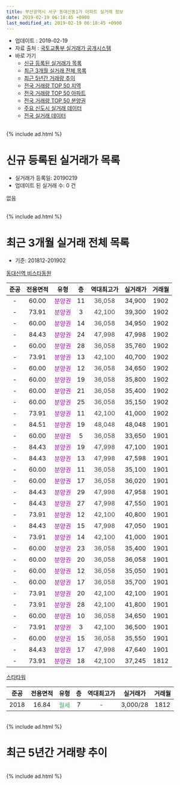 ```yaml
---
title: 부산광역시 서구 동대신동1가 아파트 실거래 정보
date: 2019-02-19 06:18:45 +0900
last_modified_at: 2019-02-19 06:18:45 +0900
---
```


* 업데이트 : 2019-02-19
* 자료 출처 : [국토교통부 실거래가 공개시스템](http://rt.molit.go.kr)
* 바로 가기
    * [신규 등록된 실거래가 목록](#신규-등록된-실거래가-목록)
    * [최근 3개월 실거래 전체 목록](#최근-3개월-실거래-전체-목록)
    * [최근 5년간 거래량 추이](#최근-5년간-거래량-추이)
    * [전국 거래량 TOP 50 지역](https://inasie.github.io/apt-trade-info/최근-3개월-전국에서-가장-거래가-많이-발생한-지역)
    * [전국 거래량 TOP 50 아파트](https://inasie.github.io/apt-trade-info/최근-3개월-전국에서-가장-거래가-많이-발생한-아파트)
    * [전국 거래량 TOP 50 분양권](https://inasie.github.io/apt-trade-info/최근-3개월-전국에서-가장-거래가-많이-발생한-분양권)
    * [주요 신도시 실거래 데이터](https://inasie.github.io/apt-trade-info/주요-신도시)
    * [전국 실거래 데이터](https://inasie.github.io/apt-trade-info/전국)
<br>
{% include ad.html %}
<br>

# 신규 등록된 실거래가 목록
* 실거래가 등록일: 20190219
* 업데이트 된 실거래 수: 0 건

없음

<br>
{% include ad.html %}
<br>

# 최근 3개월 실거래 전체 목록
* 기준: 201812-201902


[동대신역 비스타동원](https://search.naver.com/search.naver?query=%EB%B6%80%EC%82%B0%EA%B4%91%EC%97%AD%EC%8B%9C+%EC%84%9C%EA%B5%AC+%EB%8F%99%EB%8C%80%EC%8B%A0%EB%8F%991%EA%B0%80+%EB%8F%99%EB%8C%80%EC%8B%A0%EC%97%AD+%EB%B9%84%EC%8A%A4%ED%83%80%EB%8F%99%EC%9B%90)

|준공|전용면적|유형|층|역대최고가|실거래가|거래월|
|:---:|:---:|:---:|:---:|:---:|:---:|:---:|
|-|60.00|<span style="color:#9C11A5">분양권</span>|11|<span style="color:#444444">36,058</span>|34,900|1902|
|-|73.91|<span style="color:#9C11A5">분양권</span>|3|<span style="color:#444444">42,100</span>|39,300|1902|
|-|60.00|<span style="color:#9C11A5">분양권</span>|14|<span style="color:#444444">36,058</span>|34,950|1902|
|-|84.43|<span style="color:#9C11A5">분양권</span>|24|<span style="color:#444444">47,998</span>|47,998|1902|
|-|60.00|<span style="color:#9C11A5">분양권</span>|28|<span style="color:#444444">36,058</span>|35,760|1902|
|-|73.91|<span style="color:#9C11A5">분양권</span>|13|<span style="color:#444444">42,100</span>|40,700|1902|
|-|60.00|<span style="color:#9C11A5">분양권</span>|12|<span style="color:#444444">36,058</span>|34,650|1902|
|-|60.00|<span style="color:#9C11A5">분양권</span>|19|<span style="color:#444444">36,058</span>|35,800|1902|
|-|60.00|<span style="color:#9C11A5">분양권</span>|21|<span style="color:#444444">36,058</span>|35,400|1902|
|-|60.00|<span style="color:#9C11A5">분양권</span>|25|<span style="color:#444444">36,058</span>|35,150|1902|
|-|73.91|<span style="color:#9C11A5">분양권</span>|11|<span style="color:#444444">42,100</span>|41,000|1902|
|-|84.51|<span style="color:#9C11A5">분양권</span>|19|<span style="color:#444444">48,048</span>|48,048|1901|
|-|60.00|<span style="color:#9C11A5">분양권</span>|5|<span style="color:#444444">36,058</span>|33,650|1901|
|-|84.43|<span style="color:#9C11A5">분양권</span>|19|<span style="color:#444444">47,998</span>|47,100|1901|
|-|84.43|<span style="color:#9C11A5">분양권</span>|13|<span style="color:#444444">47,998</span>|47,598|1901|
|-|60.00|<span style="color:#9C11A5">분양권</span>|11|<span style="color:#444444">36,058</span>|35,100|1901|
|-|60.00|<span style="color:#9C11A5">분양권</span>|17|<span style="color:#444444">36,058</span>|36,020|1901|
|-|84.43|<span style="color:#9C11A5">분양권</span>|29|<span style="color:#444444">47,998</span>|47,958|1901|
|-|84.43|<span style="color:#9C11A5">분양권</span>|27|<span style="color:#444444">47,998</span>|47,550|1901|
|-|73.91|<span style="color:#9C11A5">분양권</span>|12|<span style="color:#444444">42,100</span>|40,800|1901|
|-|84.43|<span style="color:#9C11A5">분양권</span>|15|<span style="color:#444444">47,998</span>|47,050|1901|
|-|73.91|<span style="color:#9C11A5">분양권</span>|14|<span style="color:#444444">42,100</span>|41,000|1901|
|-|60.00|<span style="color:#9C11A5">분양권</span>|23|<span style="color:#444444">36,058</span>|35,400|1901|
|-|60.00|<span style="color:#9C11A5">분양권</span>|20|<span style="color:#444444">36,058</span>|36,058|1901|
|-|60.00|<span style="color:#9C11A5">분양권</span>|12|<span style="color:#444444">36,058</span>|35,050|1901|
|-|60.00|<span style="color:#9C11A5">분양권</span>|17|<span style="color:#444444">36,058</span>|35,700|1901|
|-|73.91|<span style="color:#9C11A5">분양권</span>|20|<span style="color:#444444">42,100</span>|42,100|1901|
|-|73.91|<span style="color:#9C11A5">분양권</span>|28|<span style="color:#444444">42,100</span>|41,800|1901|
|-|60.00|<span style="color:#9C11A5">분양권</span>|10|<span style="color:#444444">36,058</span>|34,650|1901|
|-|73.91|<span style="color:#9C11A5">분양권</span>|3|<span style="color:#444444">42,100</span>|36,500|1901|
|-|60.00|<span style="color:#9C11A5">분양권</span>|15|<span style="color:#444444">36,058</span>|35,550|1901|
|-|84.43|<span style="color:#9C11A5">분양권</span>|17|<span style="color:#444444">47,998</span>|47,640|1901|
|-|73.91|<span style="color:#9C11A5">분양권</span>|18|<span style="color:#444444">42,100</span>|37,245|1812|

[스타타워](https://search.naver.com/search.naver?query=%EB%B6%80%EC%82%B0%EA%B4%91%EC%97%AD%EC%8B%9C+%EC%84%9C%EA%B5%AC+%EB%8F%99%EB%8C%80%EC%8B%A0%EB%8F%991%EA%B0%80+%EC%8A%A4%ED%83%80%ED%83%80%EC%9B%8C)

|준공|전용면적|유형|층|역대최고가|실거래가|거래월|
|:---:|:---:|:---:|:---:|:---:|:---:|:---:|
|2018|16.84|<span style="color:#34a853">월세</span>|7|<span style="color:#444444">-</span>|3,000/28|1812|


<br>
{% include ad.html %}
<br>

# 최근 5년간 거래량 추이


<div style="width:100%;">
    <canvas id="deal_progress" height="200"></canvas>
</div>

<script>
new Chart(document.getElementById("deal_progress"), {
    type: 'line',
    data: {
        labels: ['201402','201403','201404','201405','201406','201407','201408','201409','201410','201411','201412','201501','201502','201503','201504','201505','201506','201507','201508','201509','201510','201511','201512','201601','201602','201603','201604','201605','201606','201607','201608','201609','201610','201611','201612','201701','201702','201703','201704','201705','201706','201707','201708','201709','201710','201711','201712','201801','201802','201803','201804','201805','201806','201807','201808','201809','201810','201811','201812','201901','201902'],
        datasets: [{
            label: '매매',
            pointRadius: 1,
            data: [1, 0, 1, 0, 0, 0, 1, 1, 1, 1, 0, 1, 1, 2, 0, 1, 0, 0, 1, 0, 0, 0, 0, 0, 2, 0, 1, 2, 0, 0, 0, 0, 1, 1, 1, 0, 0, 1, 6, 10, 2, 2, 1, 0, 0, 1, 0, 0, 0, 0, 0, 1, 0, 0, 0, 0, 3, 5, 1, 21, 11],
            borderColor: "rgba(255, 201, 14, 1)",
            backgroundColor: "rgba(255, 201, 14, 0.5)",
            fill: false,
            lineTension: 0
        },{
            label: '전월세',
            pointRadius: 1,
            data: [0, 1, 0, 0, 0, 0, 0, 0, 0, 0, 0, 0, 1, 1, 0, 0, 0, 0, 0, 0, 0, 0, 0, 0, 0, 1, 1, 0, 0, 0, 0, 0, 0, 0, 0, 0, 0, 1, 0, 0, 0, 1, 1, 0, 0, 0, 1, 0, 0, 0, 1, 2, 5, 4, 4, 1, 1, 1, 1, 0, 0],
            borderColor: "rgba(0, 141, 185, 1)",
            backgroundColor: "rgba(0, 141, 185, 0.5)",
            fill: false,
            lineTension: 0
        }
        ]
    },
    options: {
        responsive: true,
        title: {
            display: false
        },
        tooltips: {
            mode: 'index',
            intersect: false
        },
        hover: {
            mode: 'nearest',
            intersect: true
        },
        scales: {
            xAxes: [{
                display: true,
                scaleLabel: {
                    display: true,
                    labelString: '년/월'
                }
            }],
            yAxes: [{
                display: true,
                ticks: {
                    suggestedMin: 0,
                },
                scaleLabel: {
                    display: true,
                    labelString: '실거래 수'
                }
            }]
        }
    }
});

</script>


<br>
{% include ad.html %}
<br>

